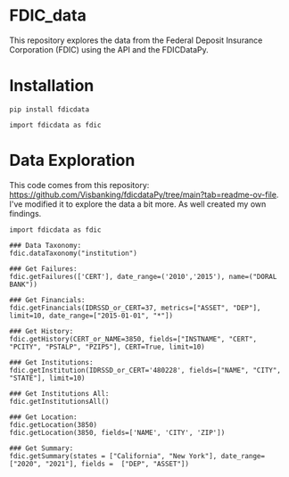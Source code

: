 # FDIC_data
This repository explores the data from the Federal Deposit Insurance Corporation (FDIC) using the API and the FDICDataPy.

# Installation
```
pip install fdicdata

import fdicdata as fdic

```

# Data Exploration

This code comes from this repository: https://github.com/Visbanking/fdicdataPy/tree/main?tab=readme-ov-file.
I've modified it to explore the data a bit more. As well created my own findings.

```
import fdicdata as fdic

### Data Taxonomy:
fdic.dataTaxonomy("institution")

### Get Failures:
fdic.getFailures(['CERT'], date_range=('2010','2015'), name=("DORAL BANK"))

### Get Financials:
fdic.getFinancials(IDRSSD_or_CERT=37, metrics=["ASSET", "DEP"], limit=10, date_range=["2015-01-01", "*"])

### Get History:
fdic.getHistory(CERT_or_NAME=3850, fields=["INSTNAME", "CERT", "PCITY", "PSTALP", "PZIP5"], CERT=True, limit=10)

### Get Institutions:
fdic.getInstitution(IDRSSD_or_CERT='480228', fields=["NAME", "CITY", "STATE"], limit=10)

### Get Institutions All:
fdic.getInstitutionsAll()

### Get Location:
fdic.getLocation(3850)
fdic.getLocation(3850, fields=['NAME', 'CITY', 'ZIP'])

### Get Summary:
fdic.getSummary(states = ["California", "New York"], date_range= ["2020", "2021"], fields =  ["DEP", "ASSET"])
```
